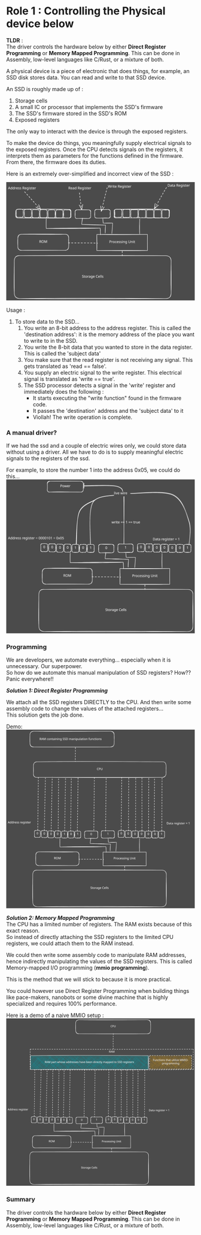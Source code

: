 # Role 1 : Controlling the Physical device below

**TLDR** :  
The driver controls the hardware below by either **Direct Register Programming** or **Memory Mapped Programming**. This can be done in Assembly, low-level languages like C/Rust, or a mixture of both.  




A physical device is a piece of electronic that does things, for example, an SSD disk stores data. You can read and write to that SSD device.  

An SSD is roughly made up of : 
1. Storage cells
2. A small IC or processor that implements the SSD's firmware
3. The SSD's firmware stored in the SSD's ROM
4. Exposed registers

The only way to interact with the device is through the exposed registers.  

To make the device do things, you meaningfully supply electrical signals to the exposed registers. Once the CPU detects signals on the registers, it interprets them as parameters for the functions defined in the firmware. From there, the firmware does its duties.  

Here is an extremely over-simplified and incorrect view of the SSD :  

![Alt text](img/ssd_stub.svg)

Usage :
1. To store data to the SSD...
   1. You write an 8-bit address to the address register. This is called the 'destination address': it is the memory address of the place you want to write to in the SSD.  
   2. You write the 8-bit data that you wanted to store in the data register. This is called the 'subject data'   
   3. You make sure that the read register is not receiving any signal. This gets translated as 'read == false'.
   4. You supply an electric signal to the write register. This electrical signal is translated as 'write == true'.
   5. The SSD processor detects a signal in the 'write' register and immediately does the following : 
      - It starts executing the "write function" found in the firmware code. 
      - It passes the 'destination' address and the 'subject data' to it
      - Viollah! The write operation is complete.  

### A manual driver?  
If we had the ssd and a couple of electric wires only, we could store data without using a driver. All we have to do is to supply meaningful electric signals to the registers of the ssd.  

For example, to store the number 1 into the address 0x05, we could do this... 
![Alt text](img/ssd_stub_manual_write.svg)  

###  Programming
We are developers, we automate everything... especially when it is unnecessary. Our superpower.  
So how do we automate this manual manipulation of SSD registers? How?? Panic everywhere!!   

***Solution 1: Direct Register Programming***  

We attach all the SSD registers DIRECTLY to the CPU. And then write some assembly code to change the values of the attached registers...  
This solution gets the job done.  

Demo: 
![Alt text](img/ssd_stub_register_programming.svg)


***Solution 2: Memory Mapped Programming***  
The CPU has a limited number of registers. The RAM exists because of this exact reason.  
So instead of directly attaching the SSD registers to the limited CPU registers, we could attach them to the RAM instead.  

We could then write some assembly code to manipulate RAM addresses, hence indirectly manipulating the values of the SSD registers. This is called Memory-mapped I/O programming (**mmio programming**).  

This is the method that we will stick to because it is more practical.  

You could however use Direct Register Programming when building things like pace-makers, nanobots or some divine machine that is highly specialized and requires 100% performance.  

Here is a demo of a naive MMIO setup : 
![Alt text](img/ssd_stub_mmio_programming.svg)

### Summary
The driver controls the hardware below by either **Direct Register Programming** or **Memory Mapped Programming**. This can be done in Assembly, low-level languages like C/Rust, or a mixture of both.  
